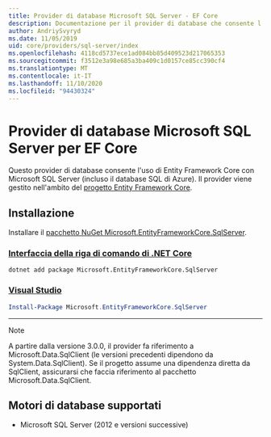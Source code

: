 ```yaml
---
title: Provider di database Microsoft SQL Server - EF Core
description: Documentazione per il provider di database che consente l'uso di Entity Framework Core con Microsoft SQL Server
author: AndriySvyryd
ms.date: 11/05/2019
uid: core/providers/sql-server/index
ms.openlocfilehash: 4118cd5737ece1ad084bb85d409523d217065353
ms.sourcegitcommit: f3512e3a98e685a3ba409c1d0157ce85cc390cf4
ms.translationtype: MT
ms.contentlocale: it-IT
ms.lasthandoff: 11/10/2020
ms.locfileid: "94430324"
---
```

# <a name="microsoft-sql-server-ef-core-database-provider"></a>Provider di database Microsoft SQL Server per EF Core

Questo provider di database consente l'uso di Entity Framework Core con Microsoft SQL Server (incluso il database SQL di Azure). Il provider viene gestito nell'ambito del [progetto Entity Framework Core](https://github.com/dotnet/efcore).

## <a name="install"></a>Installazione

Installare il [pacchetto NuGet Microsoft.EntityFrameworkCore.SqlServer](https://www.nuget.org/packages/Microsoft.EntityFrameworkCore.SqlServer/).

### <a name="net-core-cli"></a>[Interfaccia della riga di comando di .NET Core](#tab/dotnet-core-cli)

```dotnetcli
dotnet add package Microsoft.EntityFrameworkCore.SqlServer
```

### <a name="visual-studio"></a>[Visual Studio](#tab/vs)

```powershell
Install-Package Microsoft.EntityFrameworkCore.SqlServer
```

***

> [!NOTE]
> A partire dalla versione 3.0.0, il provider fa riferimento a Microsoft.Data.SqlClient (le versioni precedenti dipendono da System.Data.SqlClient). Se il progetto assume una dipendenza diretta da SqlClient, assicurarsi che faccia riferimento al pacchetto Microsoft.Data.SqlClient.

## <a name="supported-database-engines"></a>Motori di database supportati

* Microsoft SQL Server (2012 e versioni successive)
